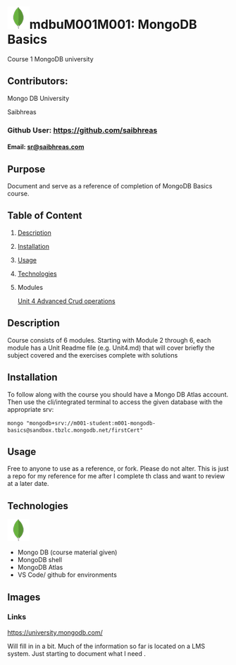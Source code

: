 # ![MongoLeaf](./img/mongoLite.png)mdbuM001M001: MongoDB Basics

Course 1 MongoDB university

## Contributors: 

Mongo DB University

Saibhreas
  
### Github User: https://github.com/saibhreas  
  
#### Email: sr@saibhreas.com
  
## Purpose 

Document and serve as a reference of completion of MongoDB Basics course.
  
## Table of Content
  
  1. [Description](#description)
  2. [Installation](#installation)
  3. [Usage](#usage)
  4. [Technologies](#technologies)
  5. Modules

       [Unit 4 Advanced Crud operations ](Unit4.md)


## Description
  
Course consists of 6 modules. Starting with Module 2 through 6, each module has a Unit Readme file (e.g. Unit4.md) that will cover briefly the subject covered and the exercises complete with solutions

## Installation
  
To follow along with the course you should have a Mongo DB Atlas account.  Then use the cli/integrated terminal to access the given database with the appropriate srv:

    mongo "mongodb+srv://m001-student:m001-mongodb-basics@sandbox.tbzlc.mongodb.net/firstCert"

## Usage

Free to anyone to use as a reference, or fork. Please do not alter.  This is just a repo for my reference for me after I complete th class and want to review at a later date.
  

## Technologies

![MongoLeaf](./img/mongoLite.png)
  - Mongo DB (course material given)
  - MongoDB shell
  - MongoDB Atlas
  - VS Code/ github for environments

  
## Images
 
  
### Links

https://university.mongodb.com/ 

Will fill in in a bit.
Much of the information so far is located on a LMS system.  Just starting to document what I need .
